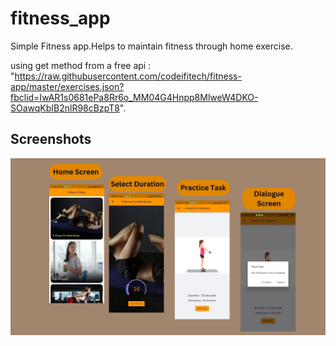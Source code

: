 # fitness_app
Simple Fitness app.Helps to maintain fitness through home exercise.

using get method from a free api : "https://raw.githubusercontent.com/codeifitech/fitness-app/master/exercises.json?fbclid=IwAR1s0681ePa8Rr6o_MM04G4Hnpp8MlweW4DKO-SOawqKbIB2nlR98cBzpT8".

## Screenshots

![App Screenshot](https://raw.githubusercontent.com/HH-Tushar/fitness_app/0de05063626b0138761222a683300883cdb8d835/Fitness%20App.jpg)

